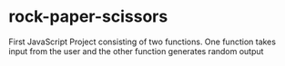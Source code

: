 # rock-paper-scissors
First JavaScript Project consisting of two functions. One function takes input from the user and the other function generates random output
